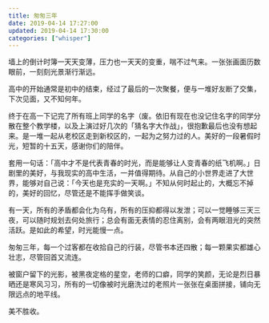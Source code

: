 ```yaml
---
title: 匆匆三年
date: 2019-04-14 17:27:00
updated: 2019-04-14 17:30:00
categories: ["whisper"]
---
```


墙上的倒计时簿一天天变薄，压力也一天天的变重，喘不过气来。一张张画面历数眼前，一刻刻光景渐行渐远。<!--more-->

高中的开始通常是初中的结束，经过了最后的一次聚餐，便与一堆好友断了交集，下次见面，又不知何年。

终于在高一下记完了所有班上同学的名字（废。依旧有现在也没记住名字的同学分散在整个教学楼，以及上演过好几次的「猜名字大作战」，很抱歉最后也没有想起来。是一堆一起从老校区走到新校区的，一起为之努力过的人。美好的一段暑假时光，短暂的十五天，感谢你们的陪伴。

套用一句话：「高中才不是代表青春的时光，而是能够让人变青春的纸飞机啊。」日剧里的美好，与我现实的高中生活，一并值得期待。从自己的小世界走进了大世界，能够对自己说：「今天也是充实的一天啊。」不知从何时起止的，大概忘不掉的，美好的回忆，尽管还是不能挥手做笑谈。

有一天，所有的矛盾都会化为乌有，所有的压抑都得以发泄；可以一觉睡够三天三夜，可以随时规划去何处旅行；总会有面无表情的忍住离别，会有两眼泪光的突然活跃。是如此的希望，时光能慢一点。

匆匆三年，每一个过客都在收拾自己的行装，尽管书本还四散；每一颗果实都雄心壮志，尽管回首又流连。

被窗户留下的光影，被黑夜定格的星空，老师的口癖，同学的笑颜，无论是烈日暴晒还是寒风习习，所有的一切像被时光磨洗过的老照片一张张在桌面拼接，铺向无限远点的地平线。

美不胜收。